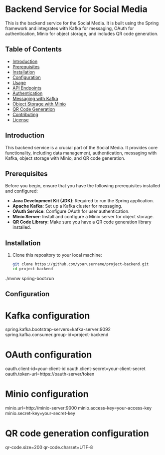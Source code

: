 # Backend Service for Social Media

This is the backend service for the Social Media. It is built using the Spring framework and integrates with Kafka for messaging, OAuth for authentication, Minio for object storage, and includes QR code generation.

## Table of Contents

- [Introduction](#introduction)
- [Prerequisites](#prerequisites)
- [Installation](#installation)
- [Configuration](#configuration)
- [Usage](#usage)
- [API Endpoints](#api-endpoints)
- [Authentication](#authentication)
- [Messaging with Kafka](#messaging-with-kafka)
- [Object Storage with Minio](#object-storage-with-minio)
- [QR Code Generation](#qr-code-generation)
- [Contributing](#contributing)
- [License](#license)

## Introduction

This backend service is a crucial part of the Social Media. It provides core functionality, including data management, authentication, messaging with Kafka, object storage with Minio, and QR code generation.

## Prerequisites

Before you begin, ensure that you have the following prerequisites installed and configured:

- **Java Development Kit (JDK)**: Required to run the Spring application.
- **Apache Kafka**: Set up a Kafka cluster for messaging.
- **OAuth Service**: Configure OAuth for user authentication.
- **Minio Server**: Install and configure a Minio server for object storage.
- **QR Code Library**: Make sure you have a QR code generation library installed.

## Installation

1. Clone this repository to your local machine:

   ```bash
   git clone https://github.com/yourusername/project-backend.git
   cd project-backend

./mvnw spring-boot:run

## Configuration
# Kafka configuration
spring.kafka.bootstrap-servers=kafka-server:9092
spring.kafka.consumer.group-id=project-backend

# OAuth configuration
oauth.client-id=your-client-id
oauth.client-secret=your-client-secret
oauth.token-url=https://oauth-server/token

# Minio configuration
minio.url=http://minio-server:9000
minio.access-key=your-access-key
minio.secret-key=your-secret-key

# QR code generation configuration
qr-code.size=200
qr-code.charset=UTF-8
